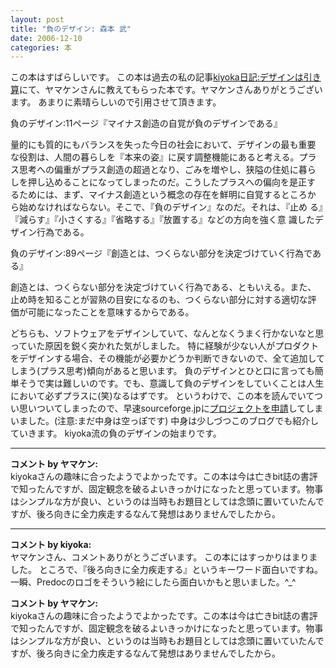 ```yaml
---
layout: post
title: "負のデザイン: 森本 武"
date: 2006-12-10
categories: 本
---
```

この本はすばらしいです。
この本は過去の私の記事[kiyoka日記:デザインは引き算](http://www.netfort.gr.jp/~kiyoka/diary/?date=20060928)にて、ヤマケンさんに教えてもらった本です。ヤマケンさんありがとうございます。
あまりに素晴らしいので引用させて頂きます。

   負のデザイン:11ページ『マイナス創造の自覚が負のデザインである』
 
 量的にも質的にもバランスを失った今日の社会において、デザインの最も重要
 な役割は、人間の暮らしを『本来の姿』に戻す調整機能にあると考える。プラ
 ス思考への偏重がプラス創造の超過となり、ごみを増やし、狭隘の住処に暮ら
 しを押し込めることになってしまったのだ。こうしたプラスへの偏向を是正す
 るためには、まず、マイナス創造という概念の存在を鮮明に自覚するところか
 ら始めなければならない。そこで、『負のデザイン』なのだ。それは、『止め
 る』『減らす』『小さくする』『省略する』『放置する』などの方向を強く意
 識したデザイン行為である。

   負のデザイン:89ページ『創造とは、つくらない部分を決定づけていく行為である』
 
 創造とは、つくらない部分を決定づけていく行為である、ともいえる。また、
 止め時を知ることが習熟の目安になるのも、つくらない部分に対する適切な評
 価が可能になったことを意味するからである。

どちらも、ソフトウェアをデザインしていて、なんとなくうまく行かないなと思っていた原因を鋭く突かれた気がしました。
特に経験が少ない人がプロダクトをデザインする場合、その機能が必要かどうか判断できないので、全て追加してしまう(プラス思考)傾向があると思います。
負のデザインとひと口に言っても簡単そうで実は難しいのです。でも、意識して負のデザインをしていくことは人生において必ずプラスに(笑)なるはずです。
というわけで、この本を読んでいてつい思いついてしまったので、早速sourceforge.jpに[プロジェクトを申請](http://sourceforge.jp/projects/predoc/)してしまいました。(注意:まだ中身は空っぽです)
中身は少しづつこのブログでも紹介していきます。
kiyoka流の負のデザインの始まりです。



---

**コメント by ヤマケン:**  
kiyokaさんの趣味に合ったようでよかったです。この本は今は亡きbit誌の書評で知ったんですが、固定観念を破るよいきっかけになったと思っています。物事はシンプルな方が良い、というのは当時もお題目としては念頭に置いていたんですが、後ろ向きに全力疾走するなんて発想はありませんでしたから。


---

**コメント by kiyoka:**  
ヤマケンさん、コメントありがとうございます。
この本にはすっかりはまりました。
ところで、『後ろ向きに全力疾走する』というキーワード面白いですね。
一瞬、Predocのロゴをそういう絵にしたら面白いかもと思いました。^_^

**コメント by ヤマケン:**  
kiyokaさんの趣味に合ったようでよかったです。この本は今は亡きbit誌の書評で知ったんですが、固定観念を破るよいきっかけになったと思っています。物事はシンプルな方が良い、というのは当時もお題目としては念頭に置いていたんですが、後ろ向きに全力疾走するなんて発想はありませんでしたから。
